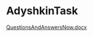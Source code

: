 # AdyshkinTask

[QuestionsAndAnswersNow.docx](https://github.com/ValekApricot/AdyshkinTask/files/11602884/QuestionsAndAnswersNow.docx)
